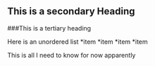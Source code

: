 ## This is a secondary Heading

###This is a tertiary heading 


Here is an unordered list
*item
*item
*item
*item

This is all I need to know for now apparently